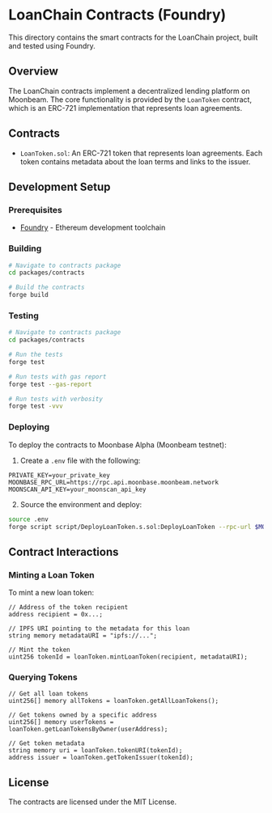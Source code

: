 # LoanChain Contracts (Foundry)

This directory contains the smart contracts for the LoanChain project, built and tested using Foundry.

## Overview

The LoanChain contracts implement a decentralized lending platform on Moonbeam. The core functionality is provided by the `LoanToken` contract, which is an ERC-721 implementation that represents loan agreements.

## Contracts

- `LoanToken.sol`: An ERC-721 token that represents loan agreements. Each token contains metadata about the loan terms and links to the issuer.

## Development Setup

### Prerequisites

- [Foundry](https://book.getfoundry.sh/getting-started/installation) - Ethereum development toolchain

### Building

```bash
# Navigate to contracts package
cd packages/contracts

# Build the contracts
forge build
```

### Testing

```bash
# Navigate to contracts package
cd packages/contracts

# Run the tests
forge test

# Run tests with gas report
forge test --gas-report

# Run tests with verbosity
forge test -vvv
```

### Deploying

To deploy the contracts to Moonbase Alpha (Moonbeam testnet):

1. Create a `.env` file with the following:
```env
PRIVATE_KEY=your_private_key
MOONBASE_RPC_URL=https://rpc.api.moonbase.moonbeam.network
MOONSCAN_API_KEY=your_moonscan_api_key
```

2. Source the environment and deploy:
```bash
source .env
forge script script/DeployLoanToken.s.sol:DeployLoanToken --rpc-url $MOONBASE_RPC_URL --broadcast --verify
```

## Contract Interactions

### Minting a Loan Token

To mint a new loan token:

```solidity
// Address of the token recipient
address recipient = 0x...;

// IPFS URI pointing to the metadata for this loan
string memory metadataURI = "ipfs://...";

// Mint the token
uint256 tokenId = loanToken.mintLoanToken(recipient, metadataURI);
```

### Querying Tokens

```solidity
// Get all loan tokens
uint256[] memory allTokens = loanToken.getAllLoanTokens();

// Get tokens owned by a specific address
uint256[] memory userTokens = loanToken.getLoanTokensByOwner(userAddress);

// Get token metadata
string memory uri = loanToken.tokenURI(tokenId);
address issuer = loanToken.getTokenIssuer(tokenId);
```

## License

The contracts are licensed under the MIT License. 